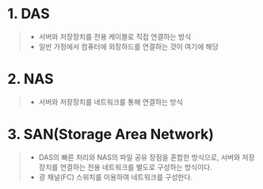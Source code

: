 # 1. DAS
> - 서버와 저장장치를 전용 케이블로 직접 연결하는 방식
> - 일반 가정에서 컴퓨터에 외장하드를 연결하는 것이 여기에 해당

# 2. NAS
> - 서버와 저장장치를 네트워크를 통해 연결하는 방식

# 3. SAN(Storage Area Network)
> - DAS의 빠른 처리와 NAS의 파일 공유 장점을 혼합한 방식으로, 서버와 저장장치를 연결하는 전용 네트워크를 별도로 구성하는 방식이다.
> - 광 채널(FC) 스위치를 이용하여 네트워크를 구성한다.